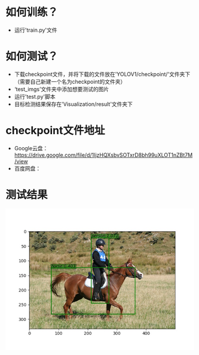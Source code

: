 # 如何训练？
* 运行'train.py'文件

# 如何测试？
* 下载checkpoint文件，并将下载的文件放在'YOLOV1/checkpoint/'文件夹下（需要自己新建一个名为checkpoint的文件夹）
* ‘test_imgs’文件夹中添加想要测试的图片
* 运行'test.py'脚本
* 目标检测结果保存在'Visualization/result'文件夹下

# checkpoint文件地址
+ Google云盘：https://drive.google.com/file/d/1IjzHQXsbvSOTxrD8bh99uXLOT1nZBt7M/view
+ 百度网盘：

# 测试结果
![Aaron Swartz](https://github.com/yl-jiang/Yolo/raw/master/YOLOV1/visualization/result/2010_006304.jpg.jpg)
